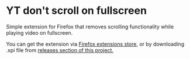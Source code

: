 # YT don't scroll on fullscreen

Simple extension for Firefox that removes scrolling functionality while playing video on fullscreen.

You can get the extension via [Firefox extensions store](https://addons.mozilla.org/en-US/firefox/addon/yt-dont-scroll-on-fullscreen/), or by downloading .xpi file from [releases section of this project.](https://github.com/macciek-k/YT-dont-scroll-on-fullscreen/releases/)
